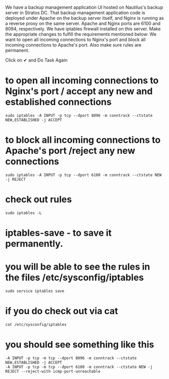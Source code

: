 We have a backup management application UI hosted on Nautilus's backup server in Stratos DC. That backup management application code is deployed under Apache on the backup 
server itself, and Nginx is running as a reverse proxy on the same server. Apache and Nginx ports are 6100 and 8094, respectively. 
We have iptables firewall installed on this server. Make the appropriate changes to fulfill the requirements mentioned below:
We want to open all incoming connections to Nginx's port and block all incoming connections to Apache's port. Also make sure rules are permanent.

Click on ✔ and Do Task Again
# to open all incoming connections to Nginx's port / accept any new and established connections
```
sudo iptables -A INPUT -p tcp --dport 8096 -m conntrack --ctstate NEW,ESTABLISHED -j ACCEPT 
```
# to block all incoming connections to Apache's port /reject any new connections
```
sudo iptables -A INPUT -p tcp --dport 6100 -m conntrack --ctstate NEW -j REJECT 
```

# check out rules
```
sudo iptables -L
```
# iptables-save  - to save it permanently. 
# you will be able to see the rules in the files /etc/sysconfig/iptables

```
sudo service iptables save
```
# if you do check out via cat
```
cat /etc/sysconfig/iptables
```
# you should see something like this 
```
-A INPUT -p tcp -m tcp --dport 8096 -m conntrack --ctstate NEW,ESTABLISHED -j ACCEPT
-A INPUT -p tcp -m tcp --dport 6100 -m conntrack --ctstate NEW -j REJECT --reject-with icmp-port-unreachable
```


